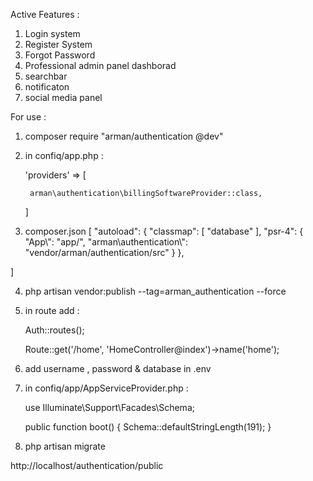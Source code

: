 Active Features :

1. Login system
2. Register System
3. Forgot Password
4. Professional admin panel dashborad
5. searchbar
6. notificaton
7. social media panel




For use :


1. composer require "arman/authentication @dev"

2. in confiq/app.php :

	'providers' => [

		arman\authentication\billingSoftwareProvider::class,

	]

3. composer.json
[
  "autoload": {
	"classmap": [
		"database"
	],
	"psr-4": {
		"App\\": "app/",
		"arman\\authentication\\": "vendor/arman/authentication/src"
	}
  },

]


4. php artisan vendor:publish --tag=arman_authentication --force 

5. in route add :

	Auth::routes();

	Route::get('/home', 'HomeController@index')->name('home');

6. add username , password & database in .env

7. in confiq/app/AppServiceProvider.php :

	use Illuminate\Support\Facades\Schema;
	
	public function boot()
    {
       Schema::defaultStringLength(191);
    }

8. php artisan migrate

http://localhost/authentication/public
